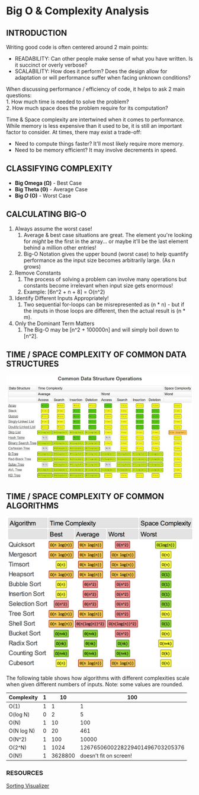 # Big O & Complexity Analysis
## INTRODUCTION
Writing good code is often centered around 2 main points:  
* READABILITY: Can other people make sense of what you have written. Is it succinct or overly verbose?
* SCALABILITY: How does it perform? Does the design allow for adaptation or will performance suffer when facing unknown conditions?

When discussing performance / efficiency of code, it helps to ask 2 main questions:  
    1. How much time is needed to solve the problem?  
    2. How much space does the problem require for its computation?

Time & Space complexity are intertwined when it comes to performance. While memory is less expensive than it used to be, 
it is still an important factor to consider. At times, there may exist a trade-off:  
- Need to compute things faster? It'll most likely require more memory.
- Need to be memory efficient? It may involve decrements in speed.

## CLASSIFYING COMPLEXITY
- **Big Omega (Ω)** - Best Case
- **Big Theta (Θ)** - Average Case
- **Big _O_ (O)** - Worst Case

## CALCULATING BIG-O
1. Always assume the worst case!
   1. Average & best case situations are great. The element you're looking for _might_ be the first in the array... or maybe it'll
      be the last element behind a million other entries!
   2. Big-O Notation gives the upper bound (worst case) to help quantify performance
      as the input size becomes arbitrarily large. (As n grows)
2. Remove Constants
   1. The process of solving a problem can involve many operations but constants become irrelevant when input size gets enormous!
   2. Example: [6n^2 + n + 8] = O(n^2)
3. Identify Different Inputs Appropriately!
   1. Two sequential for-loops can be misrepresented as (n * n) - but if the inputs in those loops are different, then the actual
      result is (n * m).
4. Only the Dominant Term Matters
   1. The Big-O may be [n^2 + 100000n] and will simply boil down to [n^2].


## TIME / SPACE COMPLEXITY OF COMMON DATA STRUCTURES
![img.png](img/img.png)
## TIME / SPACE COMPLEXITY OF COMMON ALGORITHMS
![img_1.png](img/img_1.png)

The following table shows how algorithms with different complexities scale when given different numbers of inputs. 
Note: some values are rounded.  

|Complexity |	1 |	10 |	100|
|-----------|-----|----|-------|
|O(1)       |	1 |	1 |	1|
|O(log N) |	0 |	2 |	5|
|O(N) |	1 |	10 |	100| 
|O(N log N) |	0 |	20 |	461|
|O(N^2) |	1 |	100 |	10000|
|O(2^N) |	1 |	1024 	|1267650600228229401496703205376|
|O(N!)| 	1 |	3628800 |	doesn't fit on screen!|

### RESOURCES
[Sorting Visualizer](https://www.sortvisualizer.com/)
